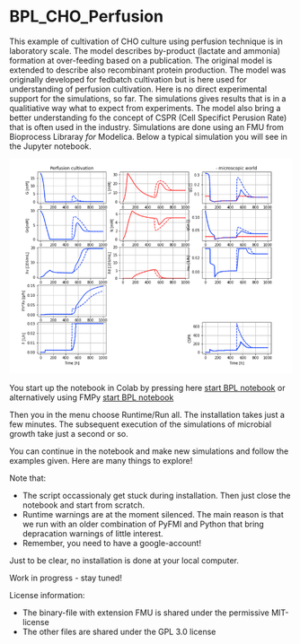 # BPL_CHO_Perfusion

This example of cultivation of CHO culture using perfusion technique is in laboratory scale. The model describes by-product (lactate and ammonia) formation at over-feeding based on a publication. The original model is extended to describe also recombinant protein production. The model was originally developed for fedbatch cultivation but is here used for understanding of perfusion cultivation. Here is no direct experimental support for the simulations, so far. The simulations gives results that is in a qualitiative way what to expect from experiments. The model also bring a better understanding fo the concept of CSPR (Cell Specifict Perusion Rate) that is often used in the industry. Simulations are done using an FMU from Bioprocess Libraray *for* Modelica. Below a typical simulation you will see in the Jupyter notebook.

![](Fig_BPL_CHO_Perfusion.png)

You start up the notebook in Colab by pressing here
[start BPL notebook](https://colab.research.google.com/github/janpeter19/BPL_CHO_Perfusion/blob/main/BPL_CHO_Perfusion_colab.ipynb)
or alternatively using FMPy
[start BPL notebook](https://colab.research.google.com/github/janpeter19/BPL_CHO_Perfusion/blob/main/Notes_BPL_CHO_Perfusion_cspr_openloop_fmpy_colab.ipynb)

Then you in the menu choose Runtime/Run all. The installation takes just a few minutes. The subsequent execution of the simulations of microbial growth take just a second or so. 

You can continue in the notebook and make new simulations and follow the examples given. Here are many things to explore!

Note that:
* The script occassionaly get stuck during installation. Then just close the notebook and start from scratch.
* Runtime warnings are at the moment silenced. The main reason is that we run with an older combination of PyFMI and Python that bring depracation warnings of little interest. 
* Remember, you need to have a google-account!

Just to be clear, no installation is done at your local computer.

Work in progress - stay tuned!

License information:
* The binary-file with extension FMU is shared under the permissive MIT-license
* The other files are shared under the GPL 3.0 license

